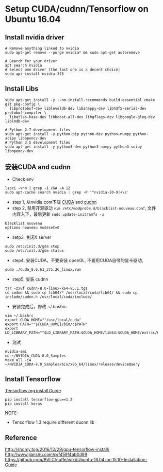 ﻿# Setup CUDA/cudnn/Tensorflow on Ubuntu 16.04

## Install nvidia driver

```
# Remove anything linked to nvidia
sudo apt-get remove --purge nvidia* && sudo apt-get autoremove

# Search for your driver
apt search nvidia
# Select one driver (the last one is a decent choice)
sudo apt install nvidia-375
```

## Install Libs
```
sudo apt-get install -y --no-install-recommends build-essential cmake git pkg-config \
  libprotobuf-dev libleveldb-dev libsnappy-dev libhdf5-serial-dev protobuf-compiler \
  libatlas-base-dev libboost-all-dev libgflags-dev libgoogle-glog-dev liblmdb-dev

# Python 2.7 development files
sudo apt-get install -y python-pip python-dev python-numpy python-scipy libopencv-dev
# Python 3.5 development files
sudo apt-get install -y python3-dev python3-numpy python3-scipy libopencv-dev
```


## 安装CUDA and cudnn

- Check env
```
lspci -vnn | grep -i VGA -A 12
sudo apt-cache search nvidia | grep -P '^nvidia-[0-9]+\s'
```

- step 1, 从nvidia.com下载 [CUDA](https://developer.nvidia.com/cuda-downloads) and [cudnn](https://developer.nvidia.com/cudnn)
- step 2, 禁用开源驱动 ```vim /etc/modprobe.d/blacklist-nouveau.conf```, 文件内容入下，最后更新 ```sudo update-initramfs -u```
```
blacklist nouveau
options nouveau modeset=0
```
- setp3, 关闭X server
```
sudo /etc/init.d/gdm stop
sudo /etc/init.d/gdm status
```
- step4, 安装CUDA，不要安装 openGL, 不要用CUDA自带的显卡驱动,
```
sudo ./cuda_8.0.61_375.26_linux.run
```

- step5, 安装 cudnn
```
tar -zxvf cudnn-8.0-linux-x64-v5.1.tgz
cd cudnn && sudo cp lib64/* /usr/local/cuda/lib64/ && sudo cp include/cudnn.h /usr/local/cuda/include/
```
- 安装完成后，修改 ~/.bashrc
```
vim ~/.bashrc
export CUDA_HOME=""/usr/local/cuda"
export PATH=""${CUDA_HOME}/bin/:$PATH"
export LD_LIBRARY_PATH=""$LD_LIBRARY_PATH:$CUDA_HOME/lib64:$CUDA_HOME/extras/CUPTI/lib64"
```

- 测试
```
nvidia-smi
cd ~/NVIDIA_CUDA-8.0_Samples
make all -j4
~/NVIDIA_CUDA-8.0_Samples/bin/x86_64/linux/release/deviceQuery
```

## Install Tensorflow
[Tensorflow.org install Guide](https://www.tensorflow.org/install/install_linux#InstallingNativePip)
```
pip install tensorflow-gpu==1.2
pip install keras
```

NOTE:

- Tensorflow 1.3 require different ducnn lib


## Reference
http://shomy.top/2016/12/29/gpu-tensorflow-install/
http://www.jianshu.com/p/f459f4ab0d99
https://github.com/BVLC/caffe/wiki/Ubuntu-16.04-or-15.10-Installation-Guide
